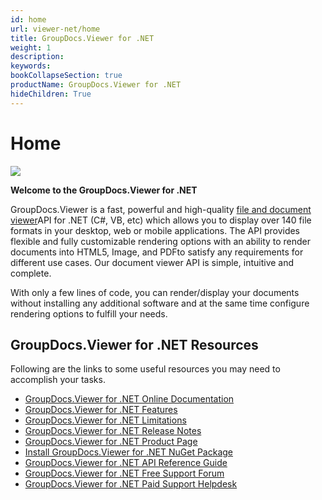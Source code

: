 ```yaml
---
id: home
url: viewer-net/home
title: GroupDocs.Viewer for .NET
weight: 1
description: 
keywords: 
bookCollapseSection: true
productName: GroupDocs.Viewer for .NET
hideChildren: True
---
```


#  Home 


![](/viewer-net/_index/83263531)

**Welcome to the GroupDocs.Viewer for .NET**

GroupDocs.Viewer is a fast, powerful and high-quality [file and document viewer](https://en.wikipedia.org/wiki/File_viewer)API for .NET (C#, VB, etc) which allows you to display over 140 file formats in your desktop, web or mobile applications. The API provides flexible and fully customizable rendering options with an ability to render documents into HTML5, Image, and PDFto satisfy any requirements for different use cases. Our document viewer API is simple, intuitive and complete.

With only a few lines of code, you can render/display your documents without installing any additional software and at the same time configure rendering options to fulfill your needs.  

## GroupDocs.Viewer for .NET Resources

Following are the links to some useful resources you may need to accomplish your tasks.

*   [GroupDocs.Viewer for .NET Online Documentation](https://docs.groupdocs.com/display/viewernet/)
*   [GroupDocs.Viewer for .NET Features](https://docs.groupdocs.com/display/viewernet/Features+Overview)
*   [GroupDocs.Viewer for .NET Limitations](https://docs.groupdocs.com/display/viewernet/Evaluation+Limitations+and+Licensing+of+GroupDocs.Viewer)
*   [GroupDocs.Viewer for .NET Release Notes](https://docs.groupdocs.com/display/viewernet/Release+Notes)
*   [GroupDocs.Viewer for .NET Product Page](https://products.groupdocs.com/viewer/net)
*   [Install GroupDocs.Viewer for .NET NuGet Package](https://www.nuget.org/packages/GroupDocs.Viewer/)
*   [GroupDocs.Viewer for .NET API Reference Guide](https://apireference.groupdocs.com/net/viewer)
*   [GroupDocs.Viewer for .NET Free Support Forum](https://forum.groupdocs.com/c/viewer)
*   [GroupDocs.Viewer for .NET Paid Support Helpdesk](https://helpdesk.groupdocs.com/)

